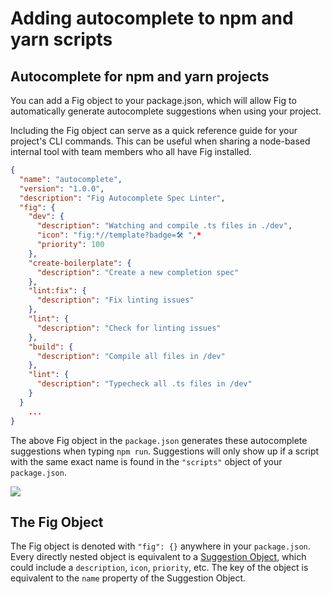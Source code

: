 # Adding autocomplete to npm and yarn scripts

## Autocomplete for npm and yarn projects

You can add a Fig object to your package.json, which will allow Fig to automatically generate autocomplete suggestions when using your project.

Including the Fig object can serve as a quick reference guide for your project's CLI commands. This can be useful when sharing a node-based internal tool with team members who all have Fig installed.

```json
{
  "name": "autocomplete",
  "version": "1.0.0",
  "description": "Fig Autocomplete Spec Linter",
  "fig": {
    "dev": {
      "description": "Watching and compile .ts files in ./dev",
      "icon": "fig:*//template?badge=🛠 ",*
      "priority": 100
    },
    "create-boilerplate": {
      "description": "Create a new completion spec"
    },
    "lint:fix": {
      "description": "Fix linting issues"
    },
    "lint": {
      "description": "Check for linting issues"
    },
    "build": {
      "description": "Compile all files in /dev"
    },
    "lint": {
      "description": "Typecheck all .ts files in /dev"
    }
  }
	...
}
```

The above Fig object in the `package.json` generates these autocomplete suggestions when typing `npm run`. Suggestions will only show up if a script with the same exact name is found in the `"scripts"` object of your `package.json`.

![](/docAssets/autocomplete/scripting/packagejson.png)


## The Fig Object

The Fig object is denoted with `"fig": {}` anywhere in your `package.json`. Every directly nested object is equivalent to a [Suggestion Object](/docs/api#Subcommand-Object), which could include a `description`, `icon`, `priority`, etc. The key of the object is equivalent to the `name` property of the Suggestion Object.

